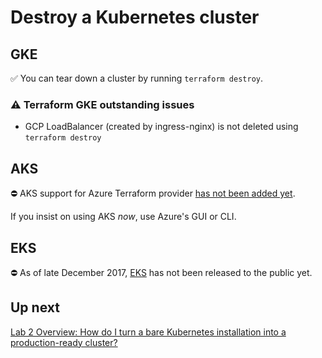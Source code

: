 # Destroy a Kubernetes cluster

## GKE

✅ You can tear down a cluster by running `terraform destroy`.

### ⚠️ Terraform GKE outstanding issues

- GCP LoadBalancer (created by ingress-nginx) is not deleted using `terraform destroy`

## AKS

⛔️ AKS support for Azure Terraform provider [has not been added yet](https://github.com/terraform-providers/terraform-provider-azurerm/issues/471).

If you insist on using AKS *now*, use Azure's GUI or CLI.

## EKS

⛔️ As of late December 2017, [EKS](https://aws.amazon.com/eks/) has not been released to the public yet.

## Up next

[Lab 2 Overview: How do I turn a bare Kubernetes installation into a production-ready cluster?](/labs/lab2/overview.md)
